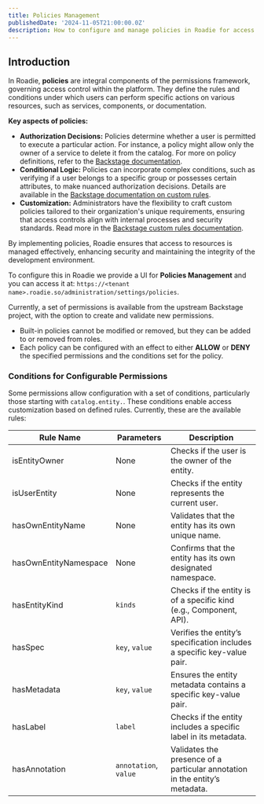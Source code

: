 ```yaml
---
title: Policies Management
publishedDate: '2024-11-05T21:00:00.0Z'
description: How to configure and manage policies in Roadie for access control.
---
```


## Introduction

In Roadie, **policies** are integral components of the permissions framework, governing access control within the platform. They define the rules and conditions under which users can perform specific actions on various resources, such as services, components, or documentation.

**Key aspects of policies:**

- **Authorization Decisions:** Policies determine whether a user is permitted to execute a particular action. For instance, a policy might allow only the owner of a service to delete it from the catalog. For more on policy definitions, refer to the [Backstage documentation](https://backstage.io/docs/permissions/writing-a-policy/).
- **Conditional Logic:** Policies can incorporate complex conditions, such as verifying if a user belongs to a specific group or possesses certain attributes, to make nuanced authorization decisions. Details are available in the [Backstage documentation on custom rules](https://backstage.io/docs/permissions/custom-rules/).
- **Customization:** Administrators have the flexibility to craft custom policies tailored to their organization's unique requirements, ensuring that access controls align with internal processes and security standards. Read more in the [Backstage custom rules documentation](https://backstage.io/docs/permissions/custom-rules/).

By implementing policies, Roadie ensures that access to resources is managed effectively, enhancing security and maintaining the integrity of the development environment.

To configure this in Roadie we provide a UI for **Policies Management** and you can access it at: `https://<tenant name>.roadie.so/administration/settings/policies`.

Currently, a set of permissions is available from the upstream Backstage project, with the option to create and validate new permissions.

- Built-in policies cannot be modified or removed, but they can be added to or removed from roles.
- Each policy can be configured with an effect to either **ALLOW** or **DENY** the specified permissions and the conditions set for the policy.

### Conditions for Configurable Permissions

Some permissions allow configuration with a set of conditions, particularly those starting with `catalog.entity.`. These conditions enable access customization based on defined rules. Currently, these are the available rules:

| Rule Name             | Parameters            | Description                                                                 |
| --------------------- | --------------------- | --------------------------------------------------------------------------- |
| isEntityOwner         | None                  | Checks if the user is the owner of the entity.                              |
| isUserEntity          | None                  | Checks if the entity represents the current user.                           |
| hasOwnEntityName      | None                  | Validates that the entity has its own unique name.                          |
| hasOwnEntityNamespace | None                  | Confirms that the entity has its own designated namespace.                  |
| hasEntityKind         | `kinds`               | Checks if the entity is of a specific kind (e.g., Component, API).          |
| hasSpec               | `key`, `value`        | Verifies the entity’s specification includes a specific key-value pair.     |
| hasMetadata           | `key`, `value`        | Ensures the entity metadata contains a specific key-value pair.             |
| hasLabel              | `label`               | Checks if the entity includes a specific label in its metadata.             |
| hasAnnotation         | `annotation`, `value` | Validates the presence of a particular annotation in the entity’s metadata. |
